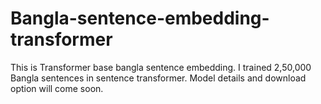 # Bangla-sentence-embedding-transformer

This is Transformer base bangla sentence embedding. I trained 2,50,000 Bangla sentences in sentence transformer. Model details and download option will come soon.

